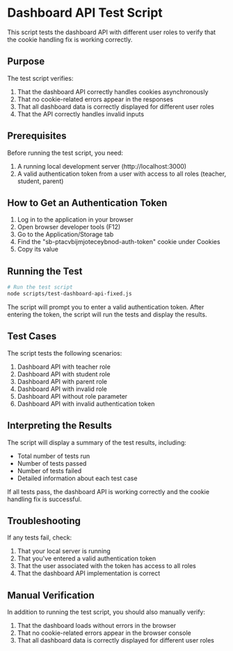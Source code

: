 # Dashboard API Test Script

This script tests the dashboard API with different user roles to verify that the cookie handling fix is working correctly.

## Purpose

The test script verifies:

1. That the dashboard API correctly handles cookies asynchronously
2. That no cookie-related errors appear in the responses
3. That all dashboard data is correctly displayed for different user roles
4. That the API correctly handles invalid inputs

## Prerequisites

Before running the test script, you need:

1. A running local development server (http://localhost:3000)
2. A valid authentication token from a user with access to all roles (teacher, student, parent)

## How to Get an Authentication Token

1. Log in to the application in your browser
2. Open browser developer tools (F12)
3. Go to the Application/Storage tab
4. Find the "sb-ptacvbijmjoteceybnod-auth-token" cookie under Cookies
5. Copy its value

## Running the Test

```bash
# Run the test script
node scripts/test-dashboard-api-fixed.js
```

The script will prompt you to enter a valid authentication token. After entering the token, the script will run the tests and display the results.

## Test Cases

The script tests the following scenarios:

1. Dashboard API with teacher role
2. Dashboard API with student role
3. Dashboard API with parent role
4. Dashboard API with invalid role
5. Dashboard API without role parameter
6. Dashboard API with invalid authentication token

## Interpreting the Results

The script will display a summary of the test results, including:

- Total number of tests run
- Number of tests passed
- Number of tests failed
- Detailed information about each test case

If all tests pass, the dashboard API is working correctly and the cookie handling fix is successful.

## Troubleshooting

If any tests fail, check:

1. That your local server is running
2. That you've entered a valid authentication token
3. That the user associated with the token has access to all roles
4. That the dashboard API implementation is correct

## Manual Verification

In addition to running the test script, you should also manually verify:

1. That the dashboard loads without errors in the browser
2. That no cookie-related errors appear in the browser console
3. That all dashboard data is correctly displayed for different user roles